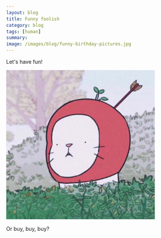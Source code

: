 ```yaml
---
layout: blog
title: Funny foolish
category: blog
tags: [human]  
summary:
image: /images/blog/funny-birthday-pictures.jpg
---
```



Let's have fun! 

![Alt text](/images/blog/dai.jpeg)

Or buy, buy, buy?